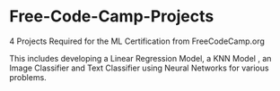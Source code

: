 # Free-Code-Camp-Projects
 4 Projects Required for the ML Certification from FreeCodeCamp.org
 
This includes developing a Linear Regression Model, a KNN Model , an Image Classifier and Text Classifier using Neural Networks for various problems. 
